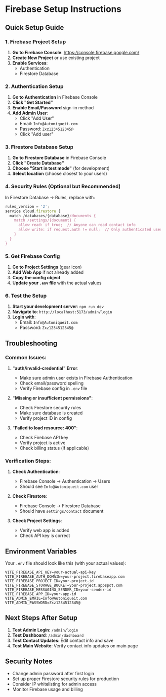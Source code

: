 # Firebase Setup Instructions

## Quick Setup Guide

### 1. Firebase Project Setup

1. **Go to Firebase Console**: https://console.firebase.google.com/
2. **Create New Project** or use existing project
3. **Enable Services**:
   - Authentication
   - Firestore Database

### 2. Authentication Setup

1. **Go to Authentication** in Firebase Console
2. **Click "Get Started"**
3. **Enable Email/Password** sign-in method
4. **Add Admin User**:
   - Click "Add User"
   - Email: `Info@Autoniqueit.com`
   - Password: `Zxz1234512345@`
   - Click "Add user"

### 3. Firestore Database Setup

1. **Go to Firestore Database** in Firebase Console
2. **Click "Create Database"**
3. **Choose "Start in test mode"** (for development)
4. **Select location** (choose closest to your users)

### 4. Security Rules (Optional but Recommended)

In Firestore Database → Rules, replace with:

```javascript
rules_version = '2';
service cloud.firestore {
  match /databases/{database}/documents {
    match /settings/{document} {
      allow read: if true;  // Anyone can read contact info
      allow write: if request.auth != null;  // Only authenticated users can write
    }
  }
}
```

### 5. Get Firebase Config

1. **Go to Project Settings** (gear icon)
2. **Add Web App** if not already added
3. **Copy the config object**
4. **Update your `.env` file** with the actual values

### 6. Test the Setup

1. **Start your development server**: `npm run dev`
2. **Navigate to**: `http://localhost:5173/admin/login`
3. **Login with**:
   - Email: `Info@Autoniqueit.com`
   - Password: `Zxz1234512345@`

## Troubleshooting

### Common Issues:

1. **"auth/invalid-credential" Error**:
   - Make sure admin user exists in Firebase Authentication
   - Check email/password spelling
   - Verify Firebase config in `.env` file

2. **"Missing or insufficient permissions"**:
   - Check Firestore security rules
   - Make sure database is created
   - Verify project ID in config

3. **"Failed to load resource: 400"**:
   - Check Firebase API key
   - Verify project is active
   - Check billing status (if applicable)

### Verification Steps:

1. **Check Authentication**:
   - Firebase Console → Authentication → Users
   - Should see `Info@Autoniqueit.com` user

2. **Check Firestore**:
   - Firebase Console → Firestore Database
   - Should have `settings/contact` document

3. **Check Project Settings**:
   - Verify web app is added
   - Check API key is correct

## Environment Variables

Your `.env` file should look like this (with your actual values):

```env
VITE_FIREBASE_API_KEY=your-actual-api-key
VITE_FIREBASE_AUTH_DOMAIN=your-project.firebaseapp.com
VITE_FIREBASE_PROJECT_ID=your-project-id
VITE_FIREBASE_STORAGE_BUCKET=your-project.appspot.com
VITE_FIREBASE_MESSAGING_SENDER_ID=your-sender-id
VITE_FIREBASE_APP_ID=your-app-id
VITE_ADMIN_EMAIL=Info@Autoniqueit.com
VITE_ADMIN_PASSWORD=Zxz1234512345@
```

## Next Steps After Setup

1. **Test Admin Login**: `/admin/login`
2. **Test Dashboard**: `/admin/dashboard`
3. **Test Contact Updates**: Edit contact info and save
4. **Test Main Website**: Verify contact info updates on main page

## Security Notes

- Change admin password after first login
- Set up proper Firestore security rules for production
- Consider IP whitelisting for admin access
- Monitor Firebase usage and billing